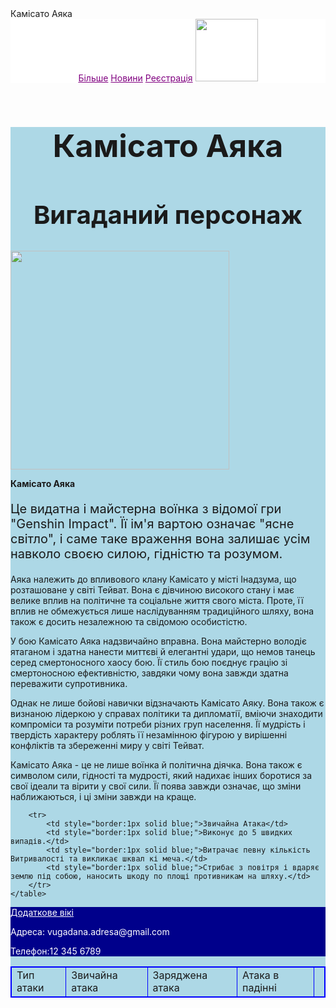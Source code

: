 <html>

<head>
  <tittle>Камісато Аяка
    </tittle>
</head>
  <header style = "background: White">
    <a href="https://genshin.hoyoverse.com/ru/character/inazuma?char=0" style="color:purple">Більше</a>
    <a href="https://genshin.hoyoverse.com/ru/news" style="color:purple">Новини</a>
    <a href="https://genshin.hoyoverse.com/ru/home" style="color:purple">Реєстрація</a>
    <img src="https://encrypted-tbn0.gstatic.com/images?q=tbn:ANd9GcS5jH9zwVowQIX_7jcdCFF7pG_v3QV6mXct-PtnTT2Uv1HWUVqMDC4ceI4ornG4_gHANwM&usqp=CAU" height="100" />
  </header>
  <main style = "background-color: Lightblue">
    <h1 style="font-size:50px;text-align:center">Камісато Аяка<br/>
    <h2 style="font-size:40px;text-align:center">Вигаданий персонаж</h2>
    <img src="https://assetsio.gnwcdn.com/genshin-impact-ayaka.jpg?width=1600&height=900&fit=crop&quality=100&format=png&enable=upscale&auto=webp" height="350px"/></h1>

<b>Камісато Аяка</b><p style="font-size:20px">
    Це видатна і майстерна воїнка з відомої гри "Genshin Impact". Її ім'я вартою означає "ясне світло", і саме таке враження вона залишає усім навколо своєю силою, гідністю та розумом.</p>

<p>Аяка належить до впливового клану Камісато у місті Інадзума, що розташоване у світі Тейват. Вона є дівчиною високого стану і має велике вплив на політичне та соціальне життя свого міста. Проте, її вплив не обмежується лише наслідуванням традиційного шляху, вона також є досить незалежною та свідомою особистістю.</p>

<p>У бою Камісато Аяка надзвичайно вправна. Вона майстерно володіє ятаганом і здатна нанести миттєві й елегантні удари, що немов танець серед смертоносного хаосу бою. Її стиль бою поєднує грацію зі смертоносною ефективністю, завдяки чому вона завжди здатна переважити супротивника.</p>

<p>Однак не лише бойові навички відзначають Камісато Аяку. Вона також є визнаною лідеркою у справах політики та дипломатії, вміючи знаходити компроміси та розуміти потреби різних груп населення. Її мудрість і твердість характеру роблять її незамінною фігурою у вирішенні конфліктів та збереженні миру у світі Тейват.</p>

<p>Камісато Аяка - це не лише воїнка й політична діячка. Вона також є символом сили, гідності та мудрості, який надихає інших боротися за свої ідеали та вірити у свої сили. Її поява завжди означає, що зміни наближаються, і ці зміни завжди на краще. 

  <table style="border:1px solid blue;">
        <tr>
            <td style="border:1px solid blue;">Тип атаки</td>
            <td style="border:1px solid blue;">Звичайна атака</td>
            <td style="border:1px solid blue;">Заряджена атака</td>
            <td style="border:1px solid blue;">Атака в падінні</td>
            <td style="border:1px solid blue;"></td>
        </tr>
     
        <tr>
            <td style="border:1px solid blue;">Звичайна Атака</td>
            <td style="border:1px solid blue;">Виконує до 5 швидких випадів.</td>
            <td style="border:1px solid blue;">Витрачає певну кількість Витривалості та викликає шквал кі меча.</td>
            <td style="border:1px solid blue;">Стрибає з повітря і вдаряє землю під собою, наносить шкоду по площі противникам на шляху.</td>
        </tr>
    </table>
</p>
</main>
<footer style= "background: Darkblue">
   <a href="https://genshin.hoyoverse.com/ru/character/inazuma?char=0" style="color:white">Додаткове вікі</a>
    <p style="color:white" >Адреса: vugadana.adresa@gmail.com </p>
   <p style="color:white" >Телефон:12 345 6789</p>
   
</footer>

</html>
